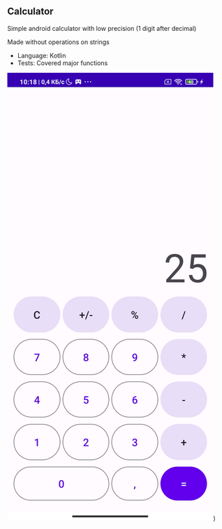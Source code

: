 ## Calculator

Simple android calculator with low precision (1 digit after decimal) 

Made without operations on strings

- Language: Kotlin
- Tests: Covered major functions

![Preview](./images/preview.jpg))

